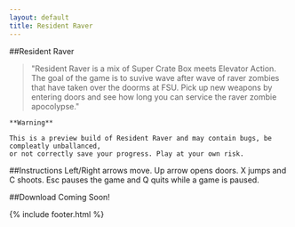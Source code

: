 ```yaml
---
layout: default
title: Resident Raver
---
```


<script src='game.min.js'></script>

##Resident Raver

>"Resident Raver is a mix of Super Crate Box meets Elevator Action. The goal of the game is to suvive wave after wave of raver zombies that have taken over the doorms at FSU. Pick up new weapons by entering doors and see how long you can service the raver zombie apocolypse."

    **Warning**

    This is a preview build of Resident Raver and may contain bugs, be compleatly unballanced,
    or not correctly save your progress. Play at your own risk.

<canvas id="canvas"></canvas>

##Instructions
Left/Right arrows move. Up arrow opens doors. X jumps and C shoots. Esc pauses the game and Q quits while a game is paused.

##Download
Coming Soon!

{% include footer.html %}
